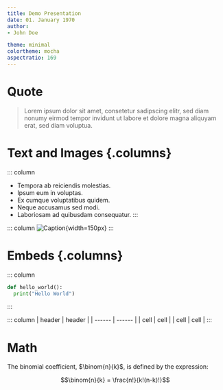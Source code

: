 ```yaml
---
title: Demo Presentation
date: 01. January 1970
author:
- John Doe

theme: minimal
colortheme: mocha
aspectratio: 169
---
```


# Quote

> Lorem ipsum dolor sit amet, consetetur sadipscing elitr, sed diam nonumy
> eirmod tempor invidunt ut labore et dolore magna aliquyam erat, sed diam
> voluptua.

# Text and Images {.columns}

::: column
* Tempora ab reiciendis molestias.
* Ipsum eum in voluptas.
* Ex cumque voluptatibus quidem.
* Neque accusamus sed modi.
* Laboriosam ad quibusdam consequatur.
:::

::: column
![Caption](https://picsum.photos/200){width=150px}
:::

# Embeds {.columns}

::: column
```python
def hello_world():
  print("Hello World")
```
:::

::: column
| header | header |
| ------ | ------ |
| cell   | cell   |
| cell   | cell   |
:::

# Math

The binomial coefficient, $\binom{n}{k}$, is defined by the expression:

$$\binom{n}{k} = \frac{n!}{k!(n-k)!}$$
